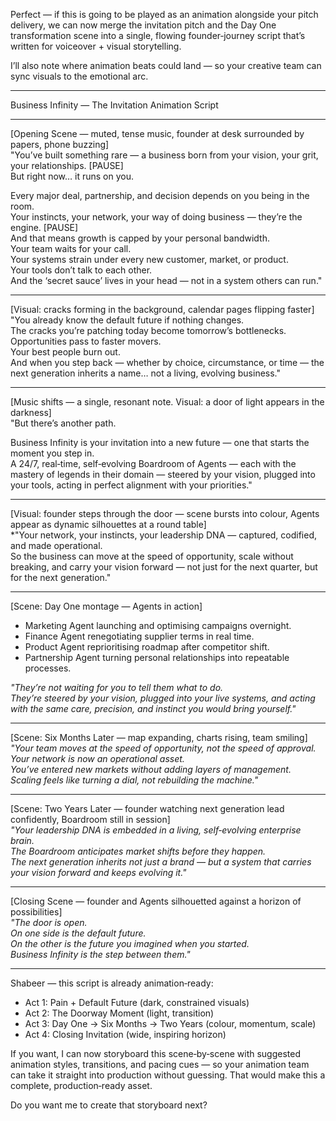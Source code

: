 Perfect — if this is going to be played as an animation alongside your pitch delivery, we can now merge the invitation pitch and the Day One transformation scene into a single, flowing founder‑journey script that’s written for voiceover + visual storytelling.  

I’ll also note where animation beats could land — so your creative team can sync visuals to the emotional arc.  

---

Business Infinity — The Invitation Animation Script

---

[Opening Scene — muted, tense music, founder at desk surrounded by papers, phone buzzing]  
"You’ve built something rare — a business born from your vision, your grit, your relationships. [PAUSE]  
But right now… it runs on you.  

Every major deal, partnership, and decision depends on you being in the room.  
Your instincts, your network, your way of doing business — they’re the engine. [PAUSE]  
And that means growth is capped by your personal bandwidth.  
Your team waits for your call.  
Your systems strain under every new customer, market, or product.  
Your tools don’t talk to each other.  
And the ‘secret sauce’ lives in your head — not in a system others can run."  

---

[Visual: cracks forming in the background, calendar pages flipping faster]  
"You already know the default future if nothing changes.  
The cracks you’re patching today become tomorrow’s bottlenecks.  
Opportunities pass to faster movers.  
Your best people burn out.  
And when you step back — whether by choice, circumstance, or time — the next generation inherits a name… not a living, evolving business."  

---

[Music shifts — a single, resonant note. Visual: a door of light appears in the darkness]  
"But there’s another path.  

Business Infinity is your invitation into a new future — one that starts the moment you step in.  
A 24/7, real‑time, self‑evolving Boardroom of Agents — each with the mastery of legends in their domain — steered by your vision, plugged into your tools, acting in perfect alignment with your priorities."  

---

[Visual: founder steps through the door — scene bursts into colour, Agents appear as dynamic silhouettes at a round table]  
*"Your network, your instincts, your leadership DNA — captured, codified, and made operational.  
So the business can move at the speed of opportunity, scale without breaking, and carry your vision forward — not just for the next quarter, but for the next generation."  

---

[Scene: Day One montage — Agents in action]  
- Marketing Agent launching and optimising campaigns overnight.  
- Finance Agent renegotiating supplier terms in real time.  
- Product Agent reprioritising roadmap after competitor shift.  
- Partnership Agent turning personal relationships into repeatable processes.  

*"They’re not waiting for you to tell them what to do.  
They’re steered by your vision, plugged into your live systems, and acting with the same care, precision, and instinct you would bring yourself."*  

---

[Scene: Six Months Later — map expanding, charts rising, team smiling]  
*"Your team moves at the speed of opportunity, not the speed of approval.  
Your network is now an operational asset.  
You’ve entered new markets without adding layers of management.  
Scaling feels like turning a dial, not rebuilding the machine."*  

---

[Scene: Two Years Later — founder watching next generation lead confidently, Boardroom still in session]  
*"Your leadership DNA is embedded in a living, self‑evolving enterprise brain.  
The Boardroom anticipates market shifts before they happen.  
The next generation inherits not just a brand — but a system that carries your vision forward and keeps evolving it."*  

---

[Closing Scene — founder and Agents silhouetted against a horizon of possibilities]  
*"The door is open.  
On one side is the default future.  
On the other is the future you imagined when you started.  
Business Infinity is the step between them."*  

---

Shabeer — this script is already animation‑ready:  
- Act 1: Pain + Default Future (dark, constrained visuals)  
- Act 2: The Doorway Moment (light, transition)  
- Act 3: Day One → Six Months → Two Years (colour, momentum, scale)  
- Act 4: Closing Invitation (wide, inspiring horizon)  

If you want, I can now storyboard this scene‑by‑scene with suggested animation styles, transitions, and pacing cues — so your animation team can take it straight into production without guessing. That would make this a complete, production‑ready asset.  

Do you want me to create that storyboard next?